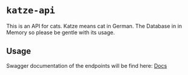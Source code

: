 # `katze-api`

This is an API for cats. Katze means cat in German.
The Database in in Memory so please be gentle with its usage.

## Usage

Swagger documentation of the endpoints will be find here: [Docs](https://helpless-firefox-72.tunnel.dev.fusebit.io/api-docs/)
